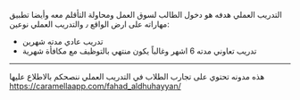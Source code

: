 التدريب العملي هدفه هو دخول الطالب لسوق العمل ومحاولة التأقلم معه وأيضا تطبيق مهاراته على ارض الواقع ٫ والتدريب العملي
نوعين:

* تدريب عادي مدته شهرين
* تدريب تعاوني مدته 6 اشهر وغالباً يكون منتهي بالتوظيف مع مكافأة شهرية

---

هذه مدونه تحتوي على تجارب الطلاب في التدريب العملي ننصحكم بالاطلاع عليها https://caramellaapp.com/fahad_aldhuhayyan/
